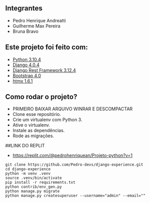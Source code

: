 ## Integrantes
* Pedro Henrique Andreatti
* Guilherme Max Pereira
* Bruna Bravo

## Este projeto foi feito com:

* [Python 3.10.4](https://www.python.org/)
* [Django 4.0.4](https://www.djangoproject.com/)
* [Django Rest Framework 3.12.4](https://www.django-rest-framework.org/)
* [Bootstrap 4.0](https://getbootstrap.com/)
* [htmx 1.6.1](https://htmx.org/)

## Como rodar o projeto?
* PRIMEIRO BAIXAR ARQUIVO WINRAR E DESCOMPACTAR
* Clone esse repositório.
* Crie um virtualenv com Python 3.
* Ative o virtualenv.
* Instale as dependências.
* Rode as migrações.

##LINK DO REPLIT 
* https://replit.com/@pedrohenriquean/Projeto-python?v=1

```
git clone https://github.com/Pedro-devs/django-experience.git
cd django-experience
python -m venv .venv
source .venv/bin/activate
pip install -r requirements.txt
python contrib/env_gen.py
python manage.py migrate
python manage.py createsuperuser --username="admin" --email=""
```
